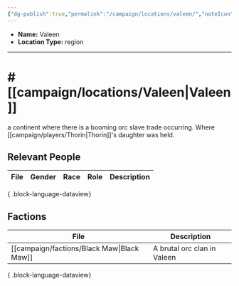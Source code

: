 ```yaml
---
{"dg-publish":true,"permalink":"/campaign/locations/valeen/","noteIcon":"","created":"2025-10-26T10:06:25.121-07:00","updated":"2025-10-27T16:36:05.704-07:00"}
---
```



<p><span><ul>
<li dir="auto"><strong>Name:</strong> Valeen</li>
<li dir="auto"><strong>Location Type:</strong> region</li>
</ul></span></p>

---

# # [[campaign/locations/Valeen\|Valeen]]
a continent where there is a booming orc slave trade occurring. Where [[campaign/players/Thorin\|Thorin]]'s daughter was held. 

## Relevant People
| File | Gender | Race | Role | Description |
| ---- | ------ | ---- | ---- | ----------- |

{ .block-language-dataview}

## Factions
| File                                          | Description                 |
| --------------------------------------------- | --------------------------- |
| [[campaign/factions/Black Maw\|Black Maw]] | A brutal orc clan in Valeen |

{ .block-language-dataview}
